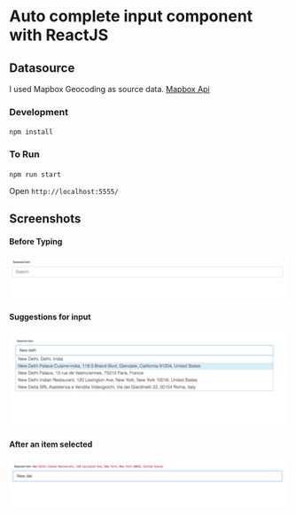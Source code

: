 # Auto complete input component with ReactJS

## Datasource

I used Mapbox Geocoding as source data. [Mapbox Api](https://www.mapbox.com/api-documentation)

### Development
`npm install`

### To Run
`npm run start`

Open `http://localhost:5555/`




## Screenshots

#### Before Typing
![alt text](https://github.com/azizunsal/ReactAutoCompleteInput/blob/master/images/initial_state.png "Before typing")
#### Suggestions for input
![alt text](https://github.com/azizunsal/ReactAutoCompleteInput/blob/master/images/suggestions_for_input.png "Auto suggestion example")
#### After an item selected
![alt text](https://github.com/azizunsal/ReactAutoCompleteInput/blob/master/images/after_selected.png "after_selected")

